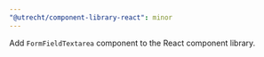 ```yaml
---
"@utrecht/component-library-react": minor
---
```


Add `FormFieldTextarea` component to the React component library.
